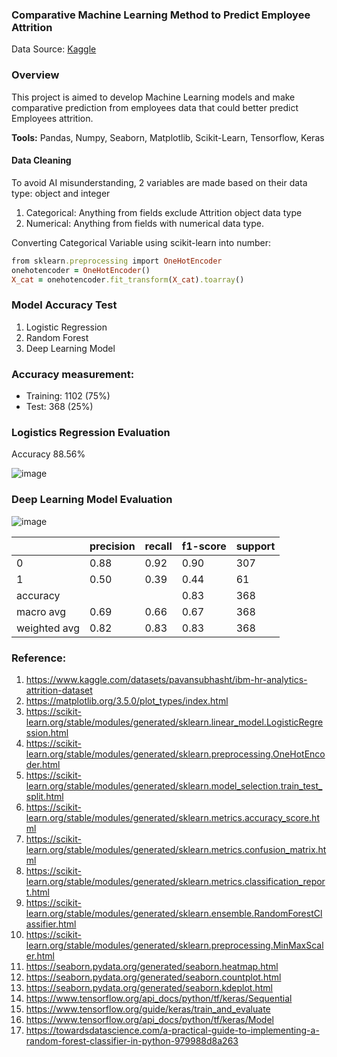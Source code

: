 ### Comparative Machine Learning Method to Predict Employee Attrition
Data Source: [Kaggle](https://www.kaggle.com/datasets/pavansubhasht/ibm-hr-analytics-attrition-dataset)
### Overview
This project is aimed to develop Machine Learning models and make comparative prediction from employees data that could better predict Employees attrition.

**Tools:** Pandas, Numpy, Seaborn, Matplotlib, Scikit-Learn, Tensorflow, Keras

#### Data Cleaning
To avoid AI misunderstanding, 2 variables are made based on their data type: object and integer
1. Categorical: Anything from fields exclude Attrition  object data type
2. Numerical:  Anything from fields with numerical data type.

Converting Categorical Variable using scikit-learn into number:
``` ruby
from sklearn.preprocessing import OneHotEncoder
onehotencoder = OneHotEncoder()
X_cat = onehotencoder.fit_transform(X_cat).toarray()
```
### Model Accuracy Test
1. Logistic Regression
2. Random Forest
3. Deep Learning Model 

### Accuracy measurement:
 - Training: 1102 (75%)
 - Test: 368 (25%)

### Logistics Regression Evaluation
Accuracy 88.56%

![image](https://user-images.githubusercontent.com/37673834/169197517-97158239-08e9-4fee-aa27-e0628af4fefa.png)



### Deep Learning Model Evaluation

![image](https://user-images.githubusercontent.com/37673834/169192599-d06e652a-7a06-4309-b9e5-d2f6e7eab3ff.png)

|            | precision  |  recall | f1-score  | support |
|------------|------------|---------|-----------|---------|
|         0  |      0.88  |     0.92|     0.90  |     307 |
|          1 |      0.50  |    0.39 |     0.44  |      61 |
|    accuracy|            |         |     0.83  |     368 |
|   macro avg|      0.69  |    0.66 |     0.67  |     368 |
|weighted avg|      0.82  |    0.83 |     0.83  |     368 |


### Reference:
1. https://www.kaggle.com/datasets/pavansubhasht/ibm-hr-analytics-attrition-dataset
2. https://matplotlib.org/3.5.0/plot_types/index.html
3. https://scikit-learn.org/stable/modules/generated/sklearn.linear_model.LogisticRegression.html
4. https://scikit-learn.org/stable/modules/generated/sklearn.preprocessing.OneHotEncoder.html
5. https://scikit-learn.org/stable/modules/generated/sklearn.model_selection.train_test_split.html
6. https://scikit-learn.org/stable/modules/generated/sklearn.metrics.accuracy_score.html
7. https://scikit-learn.org/stable/modules/generated/sklearn.metrics.confusion_matrix.html
8. https://scikit-learn.org/stable/modules/generated/sklearn.metrics.classification_report.html
9. https://scikit-learn.org/stable/modules/generated/sklearn.ensemble.RandomForestClassifier.html
10. https://scikit-learn.org/stable/modules/generated/sklearn.preprocessing.MinMaxScaler.html
11. https://seaborn.pydata.org/generated/seaborn.heatmap.html
12. https://seaborn.pydata.org/generated/seaborn.countplot.html
13. https://seaborn.pydata.org/generated/seaborn.kdeplot.html
14. https://www.tensorflow.org/api_docs/python/tf/keras/Sequential
15. https://www.tensorflow.org/guide/keras/train_and_evaluate
16. https://www.tensorflow.org/api_docs/python/tf/keras/Model
17. https://towardsdatascience.com/a-practical-guide-to-implementing-a-random-forest-classifier-in-python-979988d8a263

